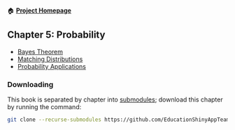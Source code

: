 :house: [**Project Homepage**](https://github.com/EducationShinyAppTeam/BOAST)

## Chapter 5: Probability
- [Bayes Theorem](https://github.com/EducationShinyAppTeam/Bayes_Theorem)
- [Matching Distributions](https://github.com/EducationShinyAppTeam/Matching_Distributions)
- [Probability Applications](https://github.com/EducationShinyAppTeam/Probability_Applications)

### Downloading
This book is separated by chapter into [submodules](https://git-scm.com/book/en/v2/Git-Tools-Submodules); download this chapter by running the command:
```bash
git clone --recurse-submodules https://github.com/EducationShinyAppTeam/05-Probability
```
